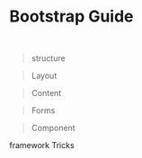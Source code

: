# Bootstrap Guide 

<pre>
<link href="https://cdn.jsdelivr.net/npm/bootstrap@5.1.3/dist/css/bootstrap.min.css" rel="stylesheet">
</pre>

> structure

> Layout

> Content

> Forms

> Component


framework Tricks 

